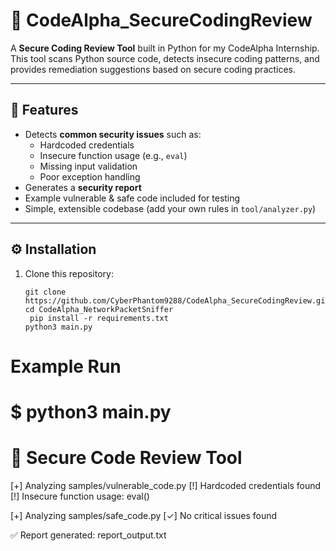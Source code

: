 # 🔐 CodeAlpha_SecureCodingReview

A **Secure Coding Review Tool** built in Python for my CodeAlpha Internship.  
This tool scans Python source code, detects insecure coding patterns, and provides remediation suggestions based on secure coding practices.

---

## 🚀 Features
- Detects **common security issues** such as:
  - Hardcoded credentials
  - Insecure function usage (e.g., `eval`)
  - Missing input validation
  - Poor exception handling
- Generates a **security report**
- Example vulnerable & safe code included for testing
- Simple, extensible codebase (add your own rules in `tool/analyzer.py`)

---

## ⚙ Installation

1. Clone this repository:
   ```
   git clone https://github.com/CyberPhantom9288/CodeAlpha_SecureCodingReview.git
   cd CodeAlpha_NetworkPacketSniffer
    pip install -r requirements.txt
   python3 main.py
   ```

# Example Run

$ python3 main.py
======================================
🔐 Secure Code Review Tool
======================================

[+] Analyzing samples/vulnerable_code.py
[!] Hardcoded credentials found
[!] Insecure function usage: eval()

[+] Analyzing samples/safe_code.py
[✓] No critical issues found

✅ Report generated: report_output.txt
    
